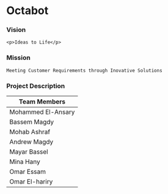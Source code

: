 # Octabot

### Vision
    <p>Ideas to Life</p>
### Mission 
    Meeting Customer Requirements through Inovative Solutions

### Project Description 

| **Team Members** |
| -----------------------|
| Mohammed El-Ansary  |
|  Bassem Magdy  |
| Mohab Ashraf  | 
| Andrew Magdy |
| Mayar Bassel |
| Mina Hany |
| Omar Essam |
| Omar El-hariry |

